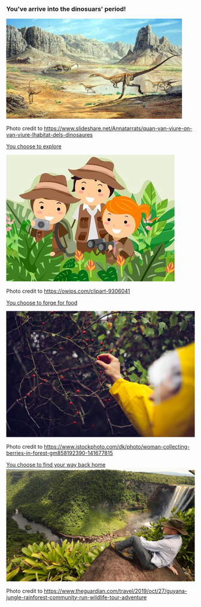### You've arrive into the dinosuars' period!
![Dinosurs' Period](../images/dino.jpg)

Photo credit to https://www.slideshare.net/Annatarrats/quan-van-viure-on-van-viure-lhabitat-dels-dinosaures

[You choose to explore](explore.md)

![Explore](../images/explore.jpg)

Photo credit to https://owips.com/clipart-9306041

[You choose to forge for food](forge.md)

![Forging](../images/forging.jpg)

Photo credit to https://www.istockphoto.com/dk/photo/woman-collecting-berries-in-forest-gm858192390-141677815

[You choose to find your way back home](return.md)
![Waiting](../images/wait.jpg)

Photo credit to https://www.theguardian.com/travel/2019/oct/27/guyana-jungle-rainforest-community-run-wildlife-tour-adventure